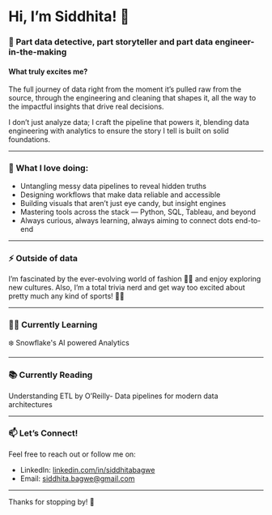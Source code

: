 # Hi, I’m Siddhita! 👋

### 🔭 Part data detective, part storyteller and part data engineer-in-the-making

#### What truly excites me? 
The full journey of data right from the moment it’s pulled raw from the source, through the engineering and cleaning that shapes it, all the way to the impactful insights that drive real decisions.

I don’t just analyze data; I craft the pipeline that powers it, blending data engineering with analytics to ensure the story I tell is built on solid foundations.

---

### 🌱 What I love doing:

- Untangling messy data pipelines to reveal hidden truths  
- Designing workflows that make data reliable and accessible  
- Building visuals that aren’t just eye candy, but insight engines  
- Mastering tools across the stack — Python, SQL, Tableau, and beyond  
- Always curious, always learning, always aiming to connect dots end-to-end  

---

### ⚡  Outside of data

I’m fascinated by the ever-evolving world of fashion 🦹🏼 and enjoy exploring new cultures. Also, I’m a total trivia nerd and get way too excited about pretty much any kind of sports! 🤺🏐

---

### 👩‍🔬 Currently Learning

❄️ Snowflake's AI powered Analytics  

---

### 📚 Currently Reading 

Understanding ETL by O’Reilly- Data pipelines for modern data architectures


---

### 📫 Let’s Connect!

Feel free to reach out or follow me on:

- LinkedIn: [linkedin.com/in/siddhitabagwe](https://linkedin.com/in/siddhitabagwe)  
- Email: siddhita.bagwe@gmail.com

---

Thanks for stopping by! 🚀
